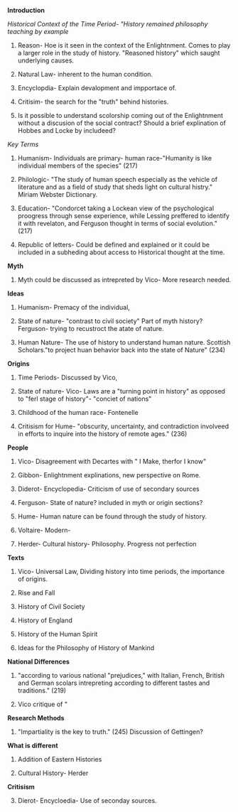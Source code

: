 **Introduction**

*Historical Context of the Time Period- "History remained philosophy teaching by example*

1. Reason- Hoe is it seen in the context of the Enlightnment. Comes to play a larger role in the study of history. "Reasoned history" which saught underlying causes. 

2. Natural Law- inherent to the human condition. 

3. Encyclopdia- Explain devalopment and impportace of. 

4. Critisim- the search for the "truth" behind histories. 

5. Is it possible to understand scolorship coming out of the Enlightnment without a discusion of the social contract? Should a brief explination of Hobbes and Locke by includeed? 

*Key Terms*

1. Humanism- Individuals are primary- human race-"Humanity is like individual members of the species" (217) 

2. Philologic- "The study of human speech especially as the vehicle of literature and as a field of study that sheds light on cultural histry." Miriam Webster Dictionary. 

3. Education- "Condorcet taking a Lockean view of the psychological proogress through sense experience, while Lessing preffered to identify it with revelaton, and Ferguson thought in terms of social evolution." (217)

4. Republic of letters- Could be defined and explained or it could be included in a subheding about access to Historical thought at the time. 

**Myth**

1. Myth could be discussed as intrepreted by Vico- More research needed. 

**Ideas**

1. Humanism- Premacy of the individual, 

2. State of nature- "contrast to civil society" Part of myth history? Ferguson- trying to recustroct the atate of nature. 

3. Human Nature- The use of history to understand human nature. Scottish Scholars."to project huan behavior back into the state of Nature" (234)

**Origins**
 
 1. Time Periods- Discussed by Vico, 
 
 2. State of nature- Vico- Laws are a "turning point in history" as opposed to "ferl stage of history"- "conciet of nations" 
 
 3. Childhood of the human race- Fontenelle
 
 4. Critisism for Hume- "obscurity, uncertainty, and contradiction involveed in efforts to inquire into the history of remote ages." (236)
 
**People**
 
 1. Vico- Disagreement with Decartes with " I Make, therfor I know" 
 
 2. Gibbon- Enlightnment explinations, new perspective on Rome. 
 
 3. Diderot- Encyclopedia- Criticism of use of secondary sources
 
 4. Ferguson- State of nature? included in myth or origin sections? 
 
 5. Hume- Human nature can be found through the study of history. 
 
 6. Voltaire- Modern- 
 
 7. Herder- Cultural history- Philosophy. Progress not perfection
 
**Texts**

1. Vico- Universal Law, Dividing history into time periods, the importance of origins. 

2. Rise and Fall

3. History of Civil Society

4. History of England

5. History of the Human Spirit

6. Ideas for the Philosophy of History of Mankind


**National Differences**

1. "according to various national "prejudices," with Italian, French, British and German scolars intrepreting according to different tastes and traditions." (219)

2. Vico critique of " 

**Research Methods**

1. "Impartiality is the key to truth." (245) Discussion of Gettingen? 

**What is different**

1. Addition of Eastern Histories

2. Cultural History- Herder


**Critisism**

3. Dierot- Encycloedia- Use of seconday sources.





